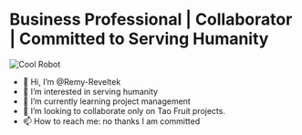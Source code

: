 # Business Professional | Collaborator | Committed to Serving Humanity
![Cool Robot](https://encrypted-tbn0.gstatic.com/images?q=tbn:ANd9GcQ4d_c2rhApVzkPqmSMFuSd2rBayYLInN-n3R6gFqA11pACLKHLu43y7lDeT3AegshGqzY&usqp=CAU)

- 👋 Hi, I’m @Remy-Reveltek
- 👀 I’m interested in serving humanity
- 🌱 I’m currently learning project management
- 💞️ I’m looking to collaborate only on Tao Fruit projects.
- 📫 How to reach me: no thanks I am committed 

<!---
Remy-Reveltek/Remy-Reveltek is a ✨ special ✨ repository because its `README.md` (this file) appears on your GitHub profile.
You can click the Preview link to take a look at your changes.
--->
